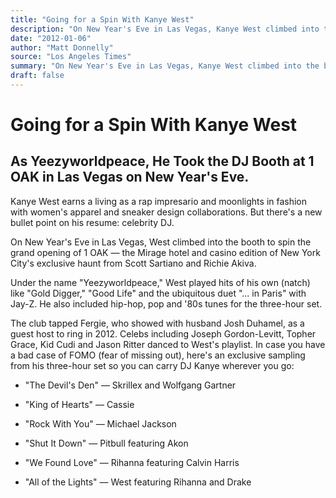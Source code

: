 ```yaml
---
title: "Going for a Spin With Kanye West"
description: "On New Year's Eve in Las Vegas, Kanye West climbed into the booth to spin the grand opening of 1 OAK. Under the name \"Yeezyworldpeace,\" West played hits of his own (natch) like \"Gold Digger,\" \"Good Li..."
date: "2012-01-06"
author: "Matt Donnelly"
source: "Los Angeles Times"
summary: "On New Year's Eve in Las Vegas, Kanye West climbed into the booth to spin the grand opening of 1 OAK. Under the name \"Yeezyworldpeace,\" West played hits of his own (natch) like \"Gold Digger,\" \"Good Life\" and the ubiquitous duet \"... in Paris\" the club tapped Fergie, who showed with husband Josh Duhamel, as a guest host to ring in 2012."
draft: false
---
```


# Going for a Spin With Kanye West

## As Yeezyworldpeace, He Took the DJ Booth at 1 OAK in Las Vegas on New Year's Eve.

Kanye West earns a living as a rap impresario and moonlights in fashion with women's apparel and sneaker design collaborations. But there's a new bullet point on his resume: celebrity DJ.

On New Year's Eve in Las Vegas, West climbed into the booth to spin the grand opening of 1 OAK — the Mirage hotel and casino edition of New York City's exclusive haunt from Scott Sartiano and Richie Akiva.

Under the name "Yeezyworldpeace," West played hits of his own (natch) like "Gold Digger," "Good Life" and the ubiquitous duet "... in Paris" with Jay-Z. He also included hip-hop, pop and '80s tunes for the three-hour set.

The club tapped Fergie, who showed with husband Josh Duhamel, as a guest host to ring in 2012. Celebs including Joseph Gordon-Levitt, Topher Grace, Kid Cudi and Jason Ritter danced to West's playlist. In case you have a bad case of FOMO (fear of missing out), here's an exclusive sampling from his three-hour set so you can carry DJ Kanye wherever you go:

- "The Devil's Den" — Skrillex and Wolfgang Gartner

- "King of Hearts" — Cassie

- "Rock With You" — Michael Jackson

- "Shut It Down" — Pitbull featuring Akon

- "We Found Love" — Rihanna featuring Calvin Harris

- "All of the Lights" — West featuring Rihanna and Drake
